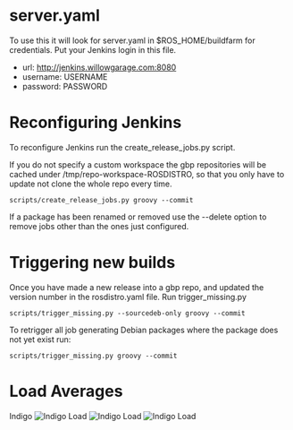 server.yaml
===========

To use this it will look for server.yaml in $ROS_HOME/buildfarm for credentials.  Put your Jenkins login in this file.

 * url: http://jenkins.willowgarage.com:8080
 * username: USERNAME
 * password: PASSWORD

Reconfiguring Jenkins
=====================

To reconfigure Jenkins run the create_release_jobs.py script.

If you do not specify a custom workspace the gbp repositories will be cached under /tmp/repo-workspace-ROSDISTRO, so that you only have to update not clone the whole repo every time.

    scripts/create_release_jobs.py groovy --commit

If a package has been renamed or removed use the --delete option to remove jobs other than the ones just configured.

Triggering new builds
=====================

Once you have made a new release into a gbp repo, and updated the version number in the rosdistro.yaml file.  Run trigger_missing.py

    scripts/trigger_missing.py --sourcedeb-only groovy --commit

To retrigger all job generating Debian packages where the package does not yet exist run:

    scripts/trigger_missing.py groovy --commit


Load Averages
=============

Indigo
![Indigo Load](http://jenkins.ros.org/label/indigo_debbuild/loadStatistics/graph?type=sec10&width=800&height=200 "indigo_debbuild") ![Indigo Load](http://jenkins.ros.org/label/indigo_debbuild/loadStatistics/graph?type=min&width=800&height=200 "indigo_debbuild") ![Indigo Load](http://jenkins.ros.org/label/indigo_debbuild/loadStatistics/graph?type=hour&width=800&height=200 "indigo_debbuild") 

